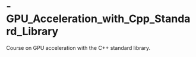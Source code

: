 # -GPU_Acceleration_with_Cpp_Standard_Library
Course on GPU acceleration with the C++ standard library.








